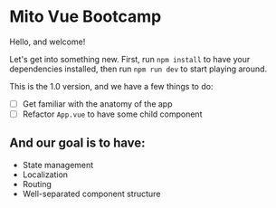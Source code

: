 # Mito Vue Bootcamp

Hello, and welcome!

Let's get into something new. First, run `npm install` to have your dependencies installed, then run `npm run dev` to start playing around.

This is the 1.0 version, and we have a few things to do:

- [ ] Get familiar with the anatomy of the app
- [ ] Refactor `App.vue` to have some child component

## And our goal is to have:
- State management
- Localization
- Routing
- Well-separated component structure
